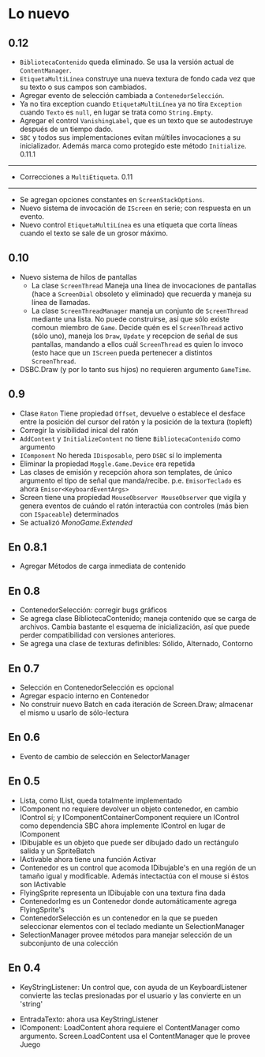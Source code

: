 Lo nuevo
========
0.12
----
  + `BibliotecaContenido` queda eliminado. Se usa la versión actual de `ContentManager`.
  + `EtiquetaMultiLínea` construye una nueva textura de fondo cada vez que su texto o sus campos son cambiados.
  + Agregar evento de selección cambiada a `ContenedorSelección`.
  + Ya no tira exception cuando `EtiquetaMultiLínea` ya no tira `Exception` cuando `Texto` es `null`, en lugar se trata como `String.Empty`.
  + Agregar el control `VanishingLabel`, que es un texto que se autodestruye después de un tiempo dado.
  + `SBC` y todos sus implementaciones evitan múltiles invocaciones a su inicializador. Además marca como protegido este método `Initialize`.
0.11.1
----
  + Correcciones a `MultiEtiqueta`.
0.11
----
  + Se agregan opciones constantes en `ScreenStackOptions`.
  + Nuevo sistema de invocación de `IScreen` en serie; con respuesta en un evento.
  + Nuevo control `EtiquetaMultiLínea` es una etiqueta que corta líneas cuando el texto se sale de un grosor máximo.

0.10
----
  + Nuevo sistema de hilos de pantallas
    + La clase `ScreenThread` Maneja una línea de invocaciones de pantallas (hace a `ScreenDial` obsoleto y eliminado) que recuerda y maneja su línea de llamadas.
    + La clase `ScreenThreadManager` maneja un conjunto de `ScreenThread` mediante una lista. No puede construirse, así que sólo existe comoun miembro de `Game`. Decide quén es el `ScreenThread` activo (sólo uno), maneja los `Draw`, `Update` y recepcion de señal de sus pantallas, mandando a ellos cuál `ScreenThread` es quien lo invoco (esto hace que un `IScreen` pueda pertenecer a distintos `ScreenThread`.
  + DSBC.Draw (y por lo tanto sus hijos) no requieren argumento `GameTime`.

0.9
---
  + Clase `Raton` Tiene propiedad `Offset`, devuelve o establece el desface entre la posición del cursor del ratón y la posición de la textura (topleft)
  + Corregir la visibilidad inical del ratón
  + `AddContent` y `InitializeContent` no tiene `BibliotecaContenido` como argumento
  + `IComponent` No hereda `IDisposable`, pero `DSBC` sí lo implementa
  + Eliminar la propiedad `Moggle.Game.Device` era repetida
  + Las clases de emisión y recepción ahora son templates, de único argumento el tipo de señal que manda/recibe. p.e. `EmisorTeclado` es ahora `Emisor<KeyboardEventArgs>`
  + Screen tiene una propiedad `MouseObserver MouseObserver` que vigila y genera eventos de cuándo el ratón interactúa con controles (más bien con `ISpaceable`) determinados
  + Se actualizó *MonoGame.Extended*

En 0.8.1
--------
+ Agregar Métodos de carga inmediata de contenido

En 0.8
------
+ ContenedorSelección: corregir bugs gráficos
+ Se agrega clase BibliotecaContenido; maneja contenido que se carga de archivos. Cambia bastante el esquema de inicialización, así que puede perder compatibilidad con versiones anteriores.
+ Se agrega una clase de texturas definibles: Sólido, Alternado, Contorno

En 0.7
------
+ Selección en ContenedorSelección es opcional
+ Agregar espacio interno en Contenedor
+ No construir nuevo Batch en cada iteración de Screen.Draw; almacenar el mismo u usarlo de sólo-lectura

En 0.6
------
+ Evento de cambio de selección en SelectorManager

En 0.5
------
+ Lista, como IList, queda totalmente implementado
+ IComponent no requiere devolver un objeto contenedor, en cambio IControl sí; y IComponentContainerComponent requiere un IControl como dependencia SBC ahora implemente IControl en lugar de IComponent
+ IDibujable es un objeto que puede ser dibujado dado un rectángulo salida y un SpriteBatch
+ IActivable ahora tiene una función Activar
+ Contenedor es un control que acomoda IDibujable's en una región de un tamaño igual y modificable. Además intectactúa con el mouse si éstos son IActivable
+ FlyingSprite representa un IDibujable con una textura fina dada
+ ContenedorImg es un Contenedor donde automáticamente agrega FlyingSprite's
+ ContenedorSelección es un contenedor en la que se pueden seleccionar elementos con el teclado mediante un SelectionManager
+ SelectionManager provee métodos para manejar selección de un subconjunto de una colección


En 0.4
------
+ KeyStringListener:
	Un control que, con ayuda de un KeyboardListener convierte las teclas presionadas por el usuario y las convierte en un 'string'
* EntradaTexto: ahora usa KeyStringListener
* IComponent:
	LoadContent ahora requiere el ContentManager como argumento.
	Screen.LoadContent usa el ContentManager que le provee Juego

